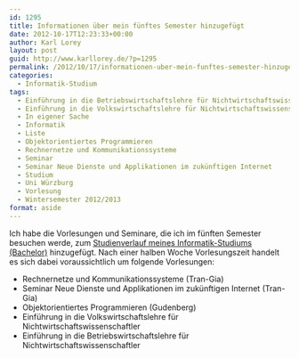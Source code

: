 ```yaml
---
id: 1295
title: Informationen über mein fünftes Semester hinzugefügt
date: 2012-10-17T12:23:33+00:00
author: Karl Lorey
layout: post
guid: http://www.karllorey.de/?p=1295
permalink: /2012/10/17/informationen-uber-mein-funftes-semester-hinzugefugt/
categories:
  - Informatik-Studium
tags:
  - Einführung in die Betriebswirtschaftslehre für Nichtwirtschaftswissenschaftler
  - Einführung in die Volkswirtschaftslehre für Nichtwirtschaftswissenschaftler
  - In eigener Sache
  - Informatik
  - Liste
  - Objektorientiertes Programmieren
  - Rechnernetze und Kommunikationssysteme
  - Seminar
  - Seminar Neue Dienste und Applikationen im zukünftigen Internet
  - Studium
  - Uni Würzburg
  - Vorlesung
  - Wintersemester 2012/2013
format: aside
---
```

Ich habe die Vorlesungen und Seminare, die ich im fünften Semester besuchen werde, zum [Studienverlauf meines Informatik-Studiums (Bachelor)](http://www.karllorey.de/informatik-studium/studienverlauf-informatik-uni-wurzburg/ "Studienverlauf Informatik – Uni Würzburg") hinzugefügt. Nach einer halben Woche Vorlesungszeit handelt es sich dabei voraussichtlich um folgende Vorlesungen:

  * Rechnernetze und Kommunikationssysteme (Tran-Gia)
  * Seminar Neue Dienste und Applikationen im zukünftigen Internet (Tran-Gia)
  * Objektorientiertes Programmieren (Gudenberg)
  * Einführung in die Volkswirtschaftslehre für Nichtwirtschaftswissenschaftler
  * Einführung in die Betriebswirtschaftslehre für Nichtwirtschaftswissenschaftler

&nbsp;
